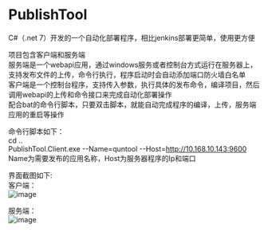 # PublishTool
C#（.net 7）开发的一个自动化部署程序，相比jenkins部署更简单，使用更方便<br>

项目包含客户端和服务端<br>
服务端是一个webapi应用，通过windows服务或者控制台方式运行在服务器上，支持发布文件的上传，命令行执行，程序启动时会自动添加端口防火墙白名单<br>
客户端是一个控制台程序，支持传入参数，执行具体的发布命令，编译项目，然后调用webapi的上传和命令接口来完成自动化部署操作<br>
配合bat的命令行脚本，只要双击脚本，就能自动完成程序的编译，上传，服务端应用的重启等操作<br>

命令行脚本如下：<br>
cd ..<br>
PublishTool.Client.exe --Name=quntool --Host=http://10.168.10.143:9600<br>
Name为需要发布的应用名称，Host为服务器程序的Ip和端口

界面截图如下:<br>
客户端：<br>
![image](https://github.com/xlf8255565/PublishTool/assets/6311878/5f1fac00-954a-4e26-aadf-ada109847d1f)

服务端：<br>
![image](https://github.com/xlf8255565/PublishTool/assets/6311878/20a98036-0f04-42a4-9d74-8769c4b6e9c9)

